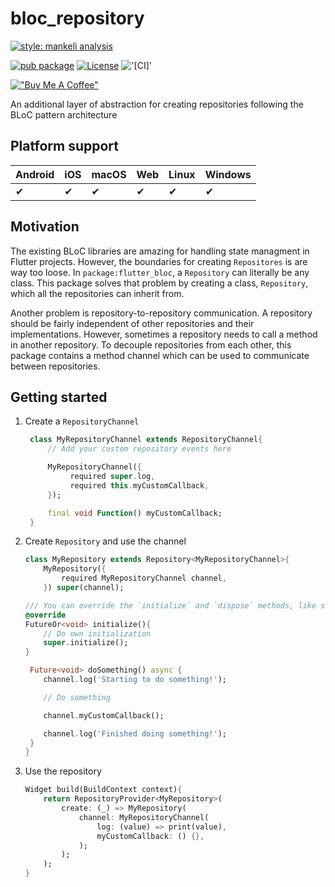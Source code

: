 # bloc_repository

[![style: mankeli analysis][1]][2]


[![pub package][3]][4]
[![License][5]][6]
!['[CI]'][7]



[!["Buy Me A Coffee"](https://www.buymeacoffee.com/assets/img/custom_images/orange_img.png)](https://www.buymeacoffee.com/mankeli)


An additional layer of abstraction for creating repositories following the BLoC pattern architecture


## Platform support

| Android | iOS | macOS | Web | Linux | Windows |
|---------|-----|-------|-----|-------|---------|
| ✔       | ✔   | ✔     | ✔   | ✔     | ✔       |

## Motivation
The existing BLoC libraries are amazing for handling state managment in Flutter projects. However, the boundaries for creating `Repositores` is are way too loose. In `package:flutter_bloc`, a `Repository` can literally be any class. This package solves that problem by creating a class, `Repository`, which all the repositories can inherit from.

Another problem is repository-to-repository communication. A repository should be fairly independent of other repositories and their implementations. However, sometimes a repository needs to call a method in another repository. To decouple repositories from each other, this package contains a method channel which can be used to communicate between repositories.

## Getting started
1. Create a `RepositoryChannel`
   ```dart
    class MyRepositoryChannel extends RepositoryChannel{
        // Add your custom repository events here

        MyRepositoryChannel({
             required super.log, 
             required this.myCustomCallback,
        });

        final void Function() myCustomCallback;
    }
   ```

2. Create `Repository` and use the channel
    ```dart
    class MyRepository extends Repository<MyRepositoryChannel>{
        MyRepository({
            required MyRepositoryChannel channel,
        }) super(channel);

    /// You can override the `initialize` and `dispose` methods, like so
    @override
    FutureOr<void> initialize(){
        // Do own initialization
        super.initialize();
    }

     Future<void> doSomething() async {
        channel.log('Starting to do something!');

        // Do something

        channel.myCustomCallback();

        channel.log('Finished doing something!');
     }
    }
    ```
3. Use the repository
    ```dart
    Widget build(BuildContext context){
        return RepositoryProvider<MyRepository>(
            create: (_) => MyRepository(
                channel: MyRepositoryChannel(
                    log: (value) => print(value),
                    myCustomCallback: () {},
                );
            );
        );
    }
    ```


[1]: https://img.shields.io/badge/style-mankeli__analysis-blue
[2]: https://pub.dev/packages/mankeli_analysis
[3]: https://img.shields.io/pub/v/bloc_repository.svg
[4]: https://pub.dev/packages/bloc_repository
[5]: https://img.shields.io/badge/license-BSD%203--clause-blue.svg
[6]: https://opensource.org/licenses/BSD-3-Clause
[7]: https://github.com/Mankeli-Software/bloc_repository/actions/workflows/ci.yaml/badge.svg
[8]: https://pub.dev/packages/bloc_repository


